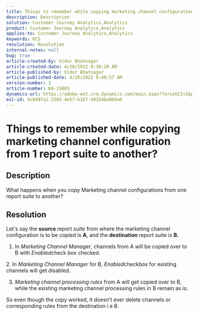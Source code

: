 ```yaml
---
title: Things to remember while copying marketing channel configuration from 1 report suite to another?
description: Description
solution: Customer Journey Analytics,Analytics
product: Customer Journey Analytics,Analytics
applies-to: Customer Journey Analytics,Analytics
keywords: KCS
resolution: Resolution
internal-notes: null
bug: true
article-created-by: Vidur Bhatnagar
article-created-date: 4/26/2022 8:38:20 AM
article-published-by: Vidur Bhatnagar
article-published-date: 4/26/2022 8:40:57 AM
version-number: 2
article-number: KA-15865
dynamics-url: https://adobe-ent.crm.dynamics.com/main.aspx?forceUCI=1&pagetype=entityrecord&etn=knowledgearticle&id=7b416a33-3cc5-ec11-a7b6-0022480a1004
exl-id: 4c8497a2-2585-4e57-b167-49324ba9b9a0
---
```

# Things to remember while copying marketing channel configuration from 1 report suite to another?

## Description


What happens when you copy Marketing channel configurations from one report suite to another?


## Resolution


Let's say the <b>source </b>report suite from where the marketing channel configuration is to be copied is <b>A</b>, and the <b>destination </b>report suite is <b>B.</b>

1. In *Marketing Channel Manager*, channels from A will be copied over to B with *Enabled*check box checked.

2. In *Marketing Channel Manager* for B, *Enabled*checkbox for existing channels will get disabled.

3. *Marketing channel processing rules* from A will get copied over to B, while the existing marketing channel processing rules in B remain as is.

So even though the copy worked, it doesn't ever delete channels or corresponding rules from the destination i.e B.

